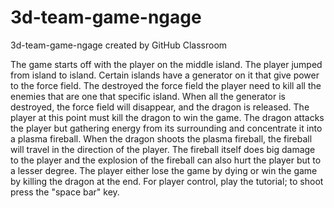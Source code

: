 # 3d-team-game-ngage
3d-team-game-ngage created by GitHub Classroom

The game starts off with the player on the middle island. The player jumped from island to island. Certain islands have a generator on it that give power to the force field. The destroyed the force field the player need to kill all the enemies that are one that specific island. When all the generator is destroyed, the force field will disappear, and the dragon is released. The player at this point must kill the dragon to win the game.
The dragon attacks the player but gathering energy from its surrounding and concentrate it into a plasma fireball. When the dragon shoots the plasma fireball, the fireball will travel in the direction of the player. The fireball itself does big damage to the player and the explosion of the fireball can also hurt the player but to a lesser degree. The player either lose the game by dying or win the game by killing the dragon at the end. For player control, play the tutorial; to shoot press the "space bar" key.
